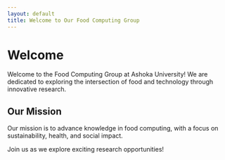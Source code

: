 ```yaml
---
layout: default
title: Welcome to Our Food Computing Group
---
```


# Welcome

Welcome to the Food Computing Group at Ashoka University! We are dedicated to exploring the intersection of food and technology through innovative research.

## Our Mission

Our mission is to advance knowledge in food computing, with a focus on sustainability, health, and social impact.

Join us as we explore exciting research opportunities!

